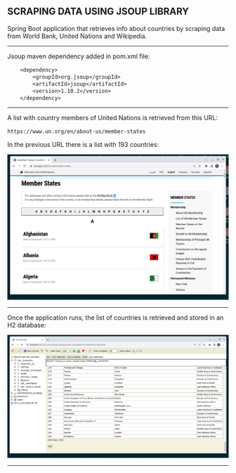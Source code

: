SCRAPING DATA USING JSOUP LIBRARY
---------------------------------------------------------------------------

Spring Boot application that retrieves info about countries by scraping data 
from World Bank, United Nations and Wikipedia.

---------------------------------------------------------------------------

Jsoup maven dependency added in pom.xml file:

```
    <dependency>
        <groupId>org.jsoup</groupId>
        <artifactId>jsoup</artifactId>
        <version>1.10.2</version>
    </dependency>
```

---------------------------------------------------------------------------

A list with country members of United Nations is retrieved from this URL:

```
https://www.un.org/en/about-us/member-states

```

In the previous URL there is a list with 193 countries:

![CountriesList](screenshots/Member_States_United_Nations.png)


---------------------------------------------------------------------------

Once the application runs, the list of countries is retrieved and stored
in an H2 database:

![tbl_country](screenshots/tbl_country_in_H2.png)

---------------------------------------------------------------------------